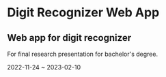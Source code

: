 # Digit Recognizer Web App
## Web app for digit recognizer

For final research presentation for bachelor's degree. 

2022-11-24 ~ 2023-02-10
